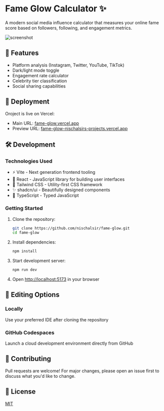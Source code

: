 # Fame Glow Calculator ✨

A modern social media influence calculator that measures your online fame score based on followers, following, and engagement metrics.

![screenshot](https://github.com/user-attachments/assets/1251e030-e75f-432f-aa89-4ff17ae980e6)


## 🌟 Features

- Platform analysis (Instagram, Twitter, YouTube, TikTok)
- Dark/light mode toggle
- Engagement rate calculator
- Celebrity tier classification
- Social sharing capabilities

## 🚀 Deployment

Oroject is live on Vercel:

- Main URL: [fame-glow.vercel.app](https://fame-glow.vercel.app)
- Preview URL: [fame-glow-nischalsirs-projects.vercel.app](https://fame-glow-nischalsirs-projects.vercel.app)

## 🛠 Development

### Technologies Used

- ⚡ Vite - Next generation frontend tooling
- 🧩 React - JavaScript library for building user interfaces
- 🎨 Tailwind CSS - Utility-first CSS framework
- ✨ shadcn/ui - Beautifully designed components
- 📘 TypeScript - Typed JavaScript

### Getting Started

1. Clone the repository:
   ```sh
   git clone https://github.com/nischalsir/fame-glow.git
   cd fame-glow
   ```

2. Install dependencies:
   ```sh
   npm install
   ```

3. Start development server:
   ```sh
   npm run dev
   ```

4. Open [http://localhost:5173](http://localhost:5173) in your browser

## 📝 Editing Options

### Locally
Use your preferred IDE after cloning the repository

### GitHub Codespaces
Launch a cloud development environment directly from GitHub

## 🤝 Contributing
Pull requests are welcome! For major changes, please open an issue first to discuss what you'd like to change.

## 📄 License
[MIT](https://choosealicense.com/licenses/mit/)
